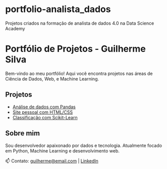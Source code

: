 # portfolio-analista_dados
Projetos criados na formação de analista de dados 4.0 na Data Science Academy


# Portfólio de Projetos - Guilherme Silva

Bem-vindo ao meu portfólio! Aqui você encontra projetos nas áreas de Ciência de Dados, Web, e Machine Learning.

## Projetos

- [Análise de dados com Pandas](./CienciaDeDados/projeto1)
- [Site pessoal com HTML/CSS](./Web/site-pessoal)
- [Classificação com Scikit-Learn](./MachineLearning/classificacao)

## Sobre mim

Sou desenvolvedor apaixonado por dados e tecnologia. Atualmente focado em Python, Machine Learning e desenvolvimento web.

📫 Contato: guilherme@email.com | [LinkedIn](https://linkedin.com/in/seu-perfil)
